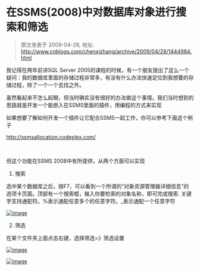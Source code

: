 # 在SSMS(2008)中对数据库对象进行搜索和筛选 
> 原文发表于 2009-04-28, 地址: http://www.cnblogs.com/chenxizhang/archive/2009/04/28/1444984.html 


我记得在两年前讲SQL Server 2005的课程的时候，有一个朋友提出了这么一个疑问：我的数据库里面的存储过程非常多，有没有什么办法快速定位到我想要的存储过程，除了一个一个去找之外。

 虽然看起来不怎么起眼，但当时确实没有很好的办法做这个事情。我们当时想到的思路就是开发一个能嵌入在SSMS里面的插件，用编程的方式来实现

 如果想要了解如何开发一个插件让它配合SSMS一起工作，你可以参考下面这个例子

 <http://ssmsallocation.codeplex.com/>

  

 但这个功能在SSMS 2008中有所提供，从两个方面可以实现

 1. 搜索

 选中某个数据库之后，按F7，可以看到一个所谓的“对象资源管理器详细信息”的选项卡页面。顶部有一个搜索框，输入你要检索的对象名称，即可完成搜索. 关键字支持通配符。%表示通配任意多个的任意字符。\_表示通配一个任意字符

 [![image](http://images.cnblogs.com/cnblogs_com/chenxizhang/WindowsLiveWriter/SSMS2008_7C70/image_thumb.png "image")](http://images.cnblogs.com/cnblogs_com/chenxizhang/WindowsLiveWriter/SSMS2008_7C70/image_2.png) 

 2. 筛选

 在某个文件夹上面点击右键，选择筛选=》筛选设置

 [![image](http://images.cnblogs.com/cnblogs_com/chenxizhang/WindowsLiveWriter/SSMS2008_7C70/image_thumb_1.png "image")](http://images.cnblogs.com/cnblogs_com/chenxizhang/WindowsLiveWriter/SSMS2008_7C70/image_4.png) 

 [![image](http://images.cnblogs.com/cnblogs_com/chenxizhang/WindowsLiveWriter/SSMS2008_7C70/image_thumb_2.png "image")](http://images.cnblogs.com/cnblogs_com/chenxizhang/WindowsLiveWriter/SSMS2008_7C70/image_6.png)

